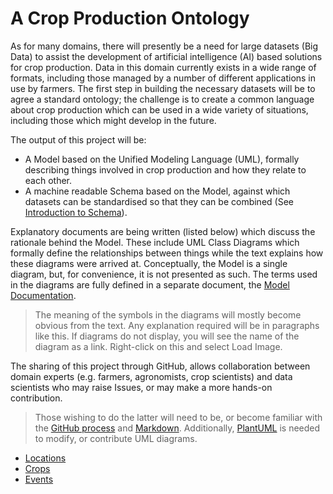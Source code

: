 # A Crop Production Ontology
As for many domains, there will presently be a need for large datasets (Big Data) to assist the 
development of artificial intelligence (AI) based solutions for crop production. 
Data in this domain currently exists in a wide range of formats, 
including those managed by a number of different applications in use by farmers. 
The first step in building the necessary datasets will be to agree a standard ontology; the challenge is to create a common language about crop production which can be used 
in a wide variety of situations, including those which might develop in the future.  

The output of this project will be:
- A Model based on the Unified Modeling Language (UML), formally describing things involved in crop production and how they relate to each other.
- A machine readable Schema based on the Model, against which datasets can be standardised so that they can be combined (See [Introduction to Schema]()).

Explanatory documents are being written (listed below) which discuss the rationale behind the Model. 
These include UML Class Diagrams which formally define the relationships between things while
the text explains how these diagrams were arrived at.
Conceptually, the Model is a single diagram, but, for convenience, it is not presented as such. 
The terms used in the diagrams are fully defined in a separate document, the [Model Documentation](https://github.com/Charles1625/crop-production-ontology/blob/main/Model/Documentation.md).

>The meaning of the symbols in the diagrams will mostly become obvious from the text.  Any explanation required will be in paragraphs like this.  If diagrams do not display, you will see the name of the diagram as a link.  Right-click on this and select Load Image.

The sharing of this project through GitHub, allows collaboration between domain experts (e.g. farmers, agronomists, crop scientists) and data scientists who may raise Issues, or may make a more hands-on contribution.  

>Those wishing to do the latter will need to be, or become familiar with the [GitHub process](https://github.com/firstcontributions/first-contributions) and [Markdown](https://www.markdownguide.org/getting-started/).  Additionally, [PlantUML](https://plantuml.com/) is needed to modify, or contribute UML diagrams.

- [Locations](https://github.com/Charles1625/crop-production-ontology/blob/main/Locations/Locations.md)
- [Crops](https://github.com/Charles1625/crop-production-ontology/blob/main/Crops/Crops.md)
- [Events](https://github.com/Charles1625/crop-production-ontology/blob/main/Events/Events.md)






